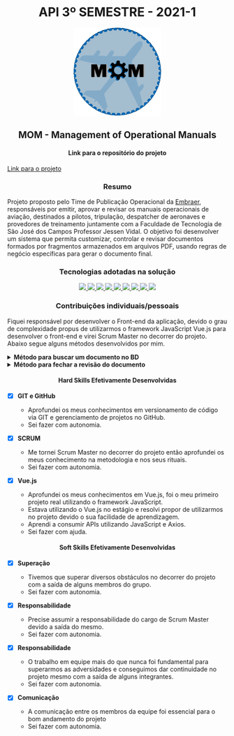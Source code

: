 <h1 align="center">API 3º SEMESTRE - 2021-1</h1>

<p align="center"> <img src="imagens/logo-mom.png" alt="MOM" class="center" width=200/> </p>

<h2 align="center">
MOM - Management of Operational Manuals
</h2>

<h4 align="center">
Link para o repositório do projeto
</h4>

[Link para o projeto](https://github.com/TairikJohnny/API-3-SEMESTRE)

<h3 align="center">
Resumo
</h3>

Projeto proposto pelo Time de Publicação Operacional da [Embraer](https://embraer.com/br/pt), responsáveis por emitir, aprovar e revisar os manuais operacionais de aviação, destinados a pilotos, tripulação, despatcher de aeronaves e provedores de treinamento juntamente com a Faculdade de Tecnologia de São José dos Campos Professor Jessen Vidal. O objetivo foi desenvolver um sistema que permita customizar, controlar e revisar documentos formados por fragmentos armazenados em arquivos PDF, usando regras de negócio específicas para gerar o documento final.

<h3 align="center">Tecnologias adotadas na solução</h3>

<div align="center">

<a href="https://vuejs.org/">
  <img src="https://img.shields.io/static/v1?label=Vue.js&message=Front-End&color=4FC08D&style=for-the-badge&logo=Vue.js"/>
</a>
<a href="https://www.javascript.com/">
  <img src="https://img.shields.io/static/v1?label=JavaScript&message=Front-End&color=F7DF1E&style=for-the-badge&logo=JavaScript"/>
</a>
<a href="https://www.npmjs.com/">
  <img src="https://img.shields.io/static/v1?label=NPM&message=Front-end&color=CB3837&style=for-the-badge&logo=NPM"/>
</a>
<a href="https://www.java.com/pt-BR/">
  <img src="https://img.shields.io/static/v1?label=Java&message=Back-End&color=007396&style=for-the-badge&logo=java"/>
</a>
<a href="https://spring.io/projects/spring-boot">
  <img src="https://img.shields.io/static/v1?label=Spring Boot&message=Back-end&color=6DB33F&style=for-the-badge&logo=Spring"/>
</a>
<a href="https://maven.apache.org/">
  <img src="https://img.shields.io/static/v1?label=Apache Maven&message=Back-end&color=C71A36&style=for-the-badge&logo=Apache Maven"/>
</a>
<a href="https://www.oracle.com/br/">
  <img src="https://img.shields.io/static/v1?label=Oracle&message=Banco de Dados&color=F80000&style=for-the-badge&logo=Oracle"/>
</a>
<a href="https://git-scm.com/">
  <img src="https://img.shields.io/static/v1?label=Git&message=Devops&color=F05032&style=for-the-badge&logo=Git"/>
</a>
<a href="https://github.com">
  <img src="https://img.shields.io/static/v1?label=GitHub&message=Devops&color=181717&style=for-the-badge&logo=GitHub"/>
</a>

</div>

<h3 align="center">Contribuições individuais/pessoais</h3>

Fiquei responsável por desenvolver o Front-end da aplicação, devido o grau de complexidade propus de utilizarmos o framework JavaScript Vue.js para desenvolver o front-end e virei Scrum Master no decorrer do projeto. Abaixo segue alguns métodos desenvolvidos por mim. 

<details>
<summary><b>Método para buscar um documento no BD</b></summary>

```bash
getDocument() {
  http.get(DocumentsEndpoints.FIND_ALL_BY, {
      params: {
          document_name: this.name,
          part_number: this.partNumber
      }
  })
      .then(response => {
          this.document = response.data;
          let documentId = response.data.id;
          this.allReviews = this.document.revisions;
          this.getOpenedReview(documentId);
          console.log(this.openedReview);
          console.log(this.allReviews);
      }).catch(error => {
      console.log(error);
      //alert('Não foi possível obter o documento')
      swal("Erro!", "Não foi possível obter o documento", "error");
  });
},
```

</details>

<details>
<summary><b>Método para fechar a revisão do documento</b></summary>

```bash
closeReview() {
  http.put(`/revision/close?document_id=${this.document.id}`)
      .then(response => {
          this.closedReview = response.data;
          //alert('Revisão fechada com sucesso!!')
          swal("Sucesso!", "Revisão fechada com sucesso!", "success");
      })
      .catch(error => {
          console.error(error);
          //alert('Não foi possível fechar a revisão')
          swal("Erro!", "Não foi possível fechar a revisão", "error");
      })
},
```

</details>

<h4 align="center">Hard Skills Efetivamente Desenvolvidas</h4>

- [x] <b>GIT e GitHub</b>
    - Aprofundei os meus conhecimentos em versionamento de código via GIT e gerenciamento de projetos no GitHub.
    - Sei fazer com autonomia.
  
- [x] <b>SCRUM</b>
    - Me tornei Scrum Master no decorrer do projeto então aprofundei os meus conhecimento na metodologia e nos seus rituais.
    - Sei fazer com autonomia.

- [x] <b>Vue.js</b>
    - Aprofundei os meus conhecimentos em Vue.js, foi o meu primeiro projeto real utilizando o framework JavaScript.
    - Estava utilizando o Vue.js no estágio e resolvi propor de utilizarmos no projeto devido o sua facilidade de aprendizagem.
    - Aprendi a consumir APIs utilizando JavaScript e Axios.
    - Sei fazer com ajuda.

<h4 align="center">Soft Skills Efetivamente Desenvolvidas</h4>

- [x] <b>Superação</b>
    - Tivemos que superar diversos obstáculos no decorrer do projeto com a saída de alguns membros do grupo.
    - Sei fazer com autonomia.

- [x] <b>Responsabilidade</b>
    - Precise assumir a responsabilidade do cargo de Scrum Master devido a saída do mesmo.
    - Sei fazer com autonomia.

- [x] <b>Responsabilidade</b>
    - O trabalho em equipe mais do que nunca foi fundamental para superarmos as adversidades e conseguimos dar continuidade no projeto mesmo com a saída de alguns integrantes.
    - Sei fazer com autonomia.

- [x] <b>Comunicação</b>
    - A comunicação entre os membros da equipe foi essencial para o bom andamento do projeto
    - Sei fazer com autonomia.
